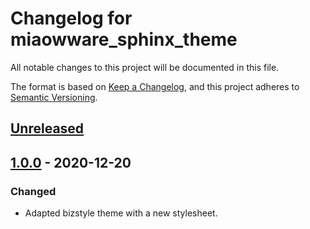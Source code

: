 # Changelog for miaowware_sphinx_theme
All notable changes to this project will be documented in this file.

The format is based on [Keep a Changelog](https://keepachangelog.com/en/1.0.0/),
and this project adheres to [Semantic Versioning](https://semver.org/spec/v2.0.0.html).


## [Unreleased]


## [1.0.0] - 2020-12-20
### Changed
- Adapted bizstyle theme with a new stylesheet.


[Unreleased]: https://github.com/miaowware/miaowware_sphinx_theme/compare/1.0.0...HEAD
[1.0.0]: https://github.com/miaowware/miaowware_sphinx_theme/releases/tag/1.0.0